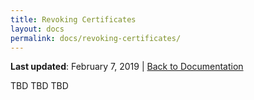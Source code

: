 ```yaml
---
title: Revoking Certificates
layout: docs
permalink: docs/revoking-certificates/
---
```


**Last updated**: February 7, 2019 \| [Back to Documentation]({{site.baseurl}}/docs/)

TBD TBD TBD
